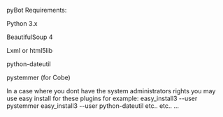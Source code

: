 pyBot Requirements:

Python 3.x

BeautifulSoup 4

Lxml or html5lib

python-dateutil

pystemmer (for Cobe)

In a case where you dont have the system administrators rights you may use easy install for these plugins
for example: 
easy_install3 --user pystemmer
easy_install3 --user python-dateutil
etc.. etc..
...
